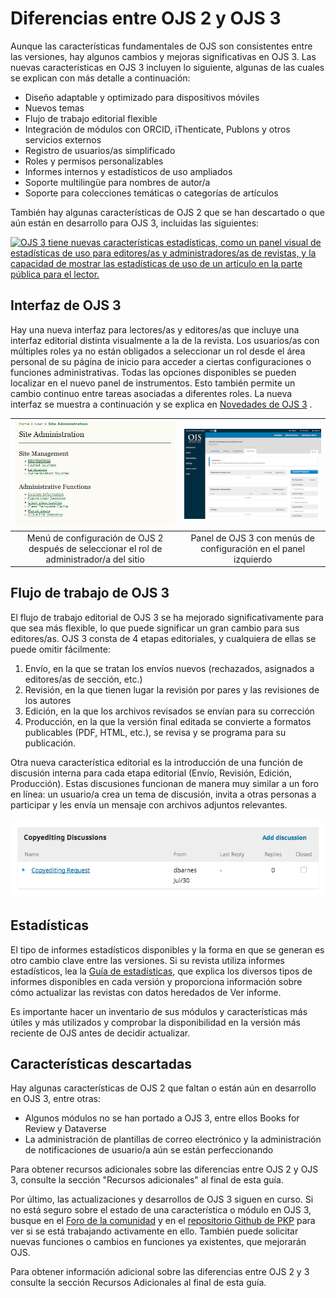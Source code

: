 # Diferencias entre OJS 2 y OJS 3

Aunque las características fundamentales de OJS son consistentes entre las versiones, hay algunos cambios y mejoras significativas en OJS 3. Las nuevas características en OJS 3 incluyen lo siguiente, algunas de las cuales se explican con más detalle a continuación:

* Diseño adaptable y optimizado para dispositivos móviles
* Nuevos temas
* Flujo de trabajo editorial flexible
* Integración de módulos con ORCID, iThenticate, Publons y otros servicios externos
* Registro de usuarios/as simplificado
* Roles y permisos personalizables
* Informes internos y estadísticos de uso ampliados
* Soporte multilingüe para nombres de autor/a
* Soporte para colecciones temáticas o categorías de artículos

También hay algunas características de OJS 2 que se han descartado o que aún están en desarrollo para OJS 3, incluidas las siguientes:

[![OJS 3 tiene nuevas características estadísticas, como un panel visual de estadísticas de uso para editores/as y administradores/as de revistas, y la capacidad de mostrar las estadísticas de uso de un artículo en la parte pública para el lector.](https://img.youtube.com/vi/UFkEj2kXd-0/0.jpg)](https://www.youtube.com/watch?feature=player_embedded&v=UFkEj2kXd-0&list=PLg358gdRUrDX7Ai8HcN2vqPM1g0HHG7nu)

## Interfaz de OJS 3

Hay una nueva interfaz para lectores/as y editores/as que incluye una interfaz editorial distinta visualmente a la de la revista. Los usuarios/as con múltiples roles ya no están obligados a seleccionar un rol desde el área personal de su página de inicio para acceder a ciertas configuraciones o funciones administrativas. Todas las opciones disponibles se pueden localizar en el nuevo panel de instrumentos. Esto también permite un cambio continuo entre tareas asociadas a diferentes roles. La nueva interfaz se muestra a continuación y se explica en [Novedades de OJS 3](https://docs.pkp.sfu.ca/learning-ojs/es/introduction#novedades-en-ojs-31) .

|                 ![Dashboard menu in OJS 2.](./assets/ojs-2-settings.png)                  |    ![Dashboard menu in OJS 3.](./assets/ojs-3-dashboard.png)    |
|:-----------------------------------------------------------------------------------------:|:---------------------------------------------------------------:|
| Menú de configuración de OJS 2 después de seleccionar el rol de administrador/a del sitio | Panel de OJS 3 con menús de configuración en el panel izquierdo |

## Flujo de trabajo de OJS 3

El flujo de trabajo editorial de OJS 3 se ha mejorado significativamente para que sea más flexible, lo que puede significar un gran cambio para sus editores/as. OJS 3 consta de 4 etapas editoriales, y cualquiera de ellas se puede omitir fácilmente:

1. Envío, en la que se tratan los envíos nuevos (rechazados, asignados a editores/as de sección, etc.)
2. Revisión, en la que tienen lugar la revisión por pares y las revisiones de los autores
3. Edición, en la que los archivos revisados se envían para su corrección
4. Producción, en la que la versión final editada se convierte a formatos publicables (PDF, HTML, etc.), se revisa y se programa para su publicación.

Otra nueva característica editorial es la introducción de una función de discusión interna para cada etapa editorial (Envío, Revisión, Edición, Producción). Estas discusiones funcionan de manera muy similar a un foro en línea: un usuario/a crea un tema de discusión, invita a otras personas a participar y les envía un mensaje con archivos adjuntos relevantes.

![Copyediting discussion menu with one copyediting request.](./assets/ojs-3-discussions.png)

## Estadísticas

El tipo de informes estadísticos disponibles y la forma en que se generan es otro cambio clave entre las versiones. Si su revista utiliza informes estadísticos, lea la [Guía de estadísticas](https://docs.pkp.sfu.ca/admin-guide/en/statistics), que explica los diversos tipos de informes disponibles en cada versión y proporciona información sobre cómo actualizar las revistas con datos heredados de Ver informe.

Es importante hacer un inventario de sus módulos y características más útiles y más utilizados y comprobar la disponibilidad en la versión más reciente de OJS antes de decidir actualizar.

## Características descartadas

Hay algunas características de OJS 2 que faltan o están aún en desarrollo en OJS 3, entre otras:

* Algunos módulos no se han portado a OJS 3, entre ellos Books for Review y Dataverse
* La administración de plantillas de correo electrónico y la administración de notificaciones de usuario/a aún se están perfeccionando

Para obtener recursos adicionales sobre las diferencias entre OJS 2 y OJS 3, consulte la sección "Recursos adicionales" al final de esta guía.

Por último, las actualizaciones y desarrollos de OJS 3 siguen en curso. Si no está seguro sobre el estado de una característica o módulo en OJS 3, busque en el [Foro de la comunidad](https://forum.pkp.sfu.ca/) y en el [repositorio Github de PKP](https://github.com/pkp/pkp-lib/issues) para ver si se está trabajando activamente en ello. También puede solicitar nuevas funciones o cambios en funciones ya existentes, que mejorarán OJS.

Para obtener información adicional sobre las diferencias entre OJS 2 y 3 consulte la sección Recursos Adicionales al final de esta guía.
